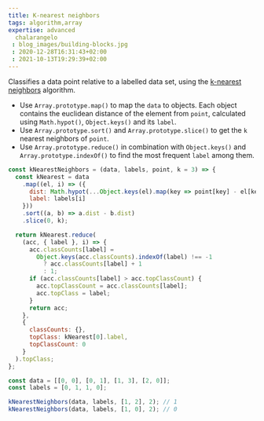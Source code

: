 ```yaml
---
title: K-nearest neighbors
tags: algorithm,array
expertise: advanced
  chalarangelo
 : blog_images/building-blocks.jpg
 : 2020-12-28T16:31:43+02:00
 : 2021-10-13T19:29:39+02:00
---
```


Classifies a data point relative to a labelled data set, using the [k-nearest neighbors](https://en.wikipedia.org/wiki/K-nearest_neighbors_algorithm) algorithm.

- Use `Array.prototype.map()` to map the `data` to objects. Each object contains the euclidean distance of the element from `point`, calculated using `Math.hypot()`, `Object.keys()` and its `label`.
- Use `Array.prototype.sort()` and `Array.prototype.slice()` to get the `k` nearest neighbors of `point`.
- Use `Array.prototype.reduce()` in combination with `Object.keys()` and `Array.prototype.indexOf()` to find the most frequent `label` among them.

```js
const kNearestNeighbors = (data, labels, point, k = 3) => {
  const kNearest = data
    .map((el, i) => ({
      dist: Math.hypot(...Object.keys(el).map(key => point[key] - el[key])),
      label: labels[i]
    }))
    .sort((a, b) => a.dist - b.dist)
    .slice(0, k);

  return kNearest.reduce(
    (acc, { label }, i) => {
      acc.classCounts[label] =
        Object.keys(acc.classCounts).indexOf(label) !== -1
          ? acc.classCounts[label] + 1
          : 1;
      if (acc.classCounts[label] > acc.topClassCount) {
        acc.topClassCount = acc.classCounts[label];
        acc.topClass = label;
      }
      return acc;
    },
    {
      classCounts: {},
      topClass: kNearest[0].label,
      topClassCount: 0
    }
  ).topClass;
};
```

```js
const data = [[0, 0], [0, 1], [1, 3], [2, 0]];
const labels = [0, 1, 1, 0];

kNearestNeighbors(data, labels, [1, 2], 2); // 1
kNearestNeighbors(data, labels, [1, 0], 2); // 0
```
